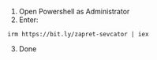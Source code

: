 1. Open Powershell as Administrator
2. Enter:
```
irm https://bit.ly/zapret-sevcator | iex
```
3. Done
